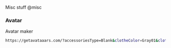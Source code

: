 Misc stuff
@misc

### Avatar
Avatar maker
```bash
https://getavataaars.com/?accessoriesType=Blank&clotheColor=Gray01&clotheType=ShirtCrewNeck&eyeType=Default&eyebrowType=Default&facialHairColor=BrownDark&facialHairType=BeardLight&hairColor=BrownDark&mouthType=Serious&skinColor=Brown&topType=ShortHairShortFlat
```
